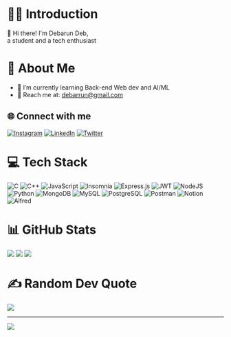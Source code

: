 # 🧑‍💼 Introduction
👋 Hi there! I'm Debarun Deb,  
a student and a tech enthusiast

# 💫 About Me
- 🔭 I’m currently learning Back-end Web dev and AI/ML
- 📩 Reach me at: debarrun@gmail.com

## 🌐 Connect with me
[![Instagram](https://img.shields.io/badge/Instagram-%23E4405F.svg?logo=Instagram&logoColor=white)](https://instagram.com/debarrunn)
[![LinkedIn](https://img.shields.io/badge/LinkedIn-%230077B5.svg?logo=linkedin&logoColor=white)](https://www.linkedin.com/in/debarun-deb-529669227)
[![Twitter](https://img.shields.io/badge/Twitter-%231DA1F2.svg?logo=Twitter&logoColor=white)](https://twitter.com/debarundeb)

# 💻 Tech Stack
![C](https://img.shields.io/badge/c-%2300599C.svg?style=for-the-badge&logo=c&logoColor=white)
![C++](https://img.shields.io/badge/c++-%2300599C.svg?style=for-the-badge&logo=c%2B%2B&logoColor=white)
![JavaScript](https://img.shields.io/badge/javascript-%23323330.svg?style=for-the-badge&logo=javascript&logoColor=%23F7DF1E)
![Insomnia](https://img.shields.io/badge/Insomnia-black?style=for-the-badge&logo=insomnia&logoColor=5849BE)
![Express.js](https://img.shields.io/badge/express.js-%23404d59.svg?style=for-the-badge&logo=express&logoColor=%2361DAFB)
![JWT](https://img.shields.io/badge/JWT-black?style=for-the-badge&logo=JSON%20web%20tokens)
![NodeJS](https://img.shields.io/badge/node.js-6DA55F?style=for-the-badge&logo=node.js&logoColor=white)
![Python](https://img.shields.io/badge/python-3670A0?style=for-the-badge&logo=python&logoColor=ffdd54)
![MongoDB](https://img.shields.io/badge/MongoDB-%234ea94b.svg?style=for-the-badge&logo=mongodb&logoColor=white)
![MySQL](https://img.shields.io/badge/mysql-%2300f.svg?style=for-the-badge&logo=mysql&logoColor=white)
![PostgreSQL](https://img.shields.io/badge/postgresql-%23316192.svg?style=for-the-badge&logo=postgresql&logoColor=white)
![Postman](https://img.shields.io/badge/Postman-FF6C37?style=for-the-badge&logo=postman&logoColor=white)
![Notion](https://img.shields.io/badge/Notion-%23000000.svg?style=for-the-badge&logo=notion&logoColor=white)
![Alfred](https://img.shields.io/badge/alfred-%235C1F87.svg?style=for-the-badge&logo=alfred)

# 📊 GitHub Stats
![](https://github-readme-stats.vercel.app/api?username=debarun-deb&theme=dark&hide_border=false&include_all_commits=false&count_private=false)
![](https://github-readme-streak-stats.herokuapp.com/?user=debarun-deb&theme=dark&hide_border=false)
![](https://github-readme-stats.vercel.app/api/top-langs/?username=debarun-deb&theme=dark&hide_border=false&include_all_commits=false&count_private=false&layout=compact)

# ✍️ Random Dev Quote
![](https://quotes-github-readme.vercel.app/api?type=vertical&theme=gruvbox)

---
[![](https://visitcount.itsvg.in/api?id=debarun-deb&icon=0&color=0)](https://visitcount.itsvg.in)

<!-- Proudly created with GPRM ( https://gprm.itsvg.in ) -->
